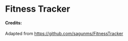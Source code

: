 Fitness Tracker
===============

#### Credits:

Adapted from https://github.com/sagunms/FitnessTracker